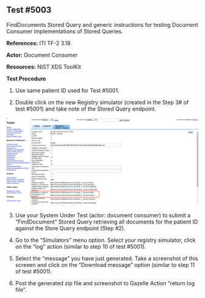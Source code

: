 ## Test #5003

FindDocuments Stored Query and generic instructions for testing Document Consumer implementations of Stored Queries.

**References:** ITI TF-2 3.18

**Actor:** Document Consumer

**Resources:** NIST XDS ToolKit

**Test Procedure**  

1. Use same patient ID used for Test #5001.  

2. Double click on the new Registry simulator (created in the Step 3# of test #5001) and take note of the Stored Query endpoint.

![](./media/image3-12.png) 

3. Use your System Under Test (actor: document consumer) to submit a “FindDocument” Stored Query retrieving all documents for the patient ID against the Store Query endpoint (Step #2).

4. Go to the “Simulators” menu option. Select your registry simulator, click on the “log” action (similar to step 10 of test #5001).  

5. Select the “message” you have just generated. Take a screenshot of this screeen and click on the “Download message” option (similar to step 11 of test #5001).  

6. Post the generated zip file and screenshot to Gazelle Action “return log file”.  

